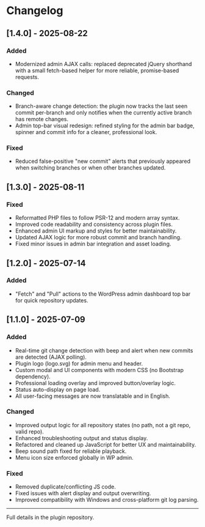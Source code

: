 # Changelog
## [1.4.0] - 2025-08-22
### Added
- Modernized admin AJAX calls: replaced deprecated jQuery shorthand with a small fetch-based helper for more reliable, promise-based requests.
### Changed
- Branch-aware change detection: the plugin now tracks the last seen commit per-branch and only notifies when the currently active branch has remote changes.
- Admin top-bar visual redesign: refined styling for the admin bar badge, spinner and commit info for a cleaner, professional look.
### Fixed
- Reduced false-positive "new commit" alerts that previously appeared when switching branches or when other branches updated.

## [1.3.0] - 2025-08-11
### Fixed
- Reformatted PHP files to follow PSR-12 and modern array syntax.
- Improved code readability and consistency across plugin files.
- Enhanced admin UI markup and styles for better maintainability.
- Updated AJAX logic for more robust commit and branch handling.
- Fixed minor issues in admin bar integration and asset loading.

## [1.2.0] - 2025-07-14
### Added
- "Fetch" and "Pull" actions to the WordPress admin dashboard top bar for quick repository updates.

## [1.1.0] - 2025-07-09
### Added
- Real-time git change detection with beep and alert when new commits are detected (AJAX polling).
- Plugin logo (logo.svg) for admin menu and header.
- Custom modal and UI components with modern CSS (no Bootstrap dependency).
- Professional loading overlay and improved button/overlay logic.
- Status auto-display on page load.
- All user-facing messages are now translatable and in English.

### Changed
- Improved output logic for all repository states (no path, not a git repo, valid repo).
- Enhanced troubleshooting output and status display.
- Refactored and cleaned up JavaScript for better UX and maintainability.
- Beep sound path fixed for reliable playback.
- Menu icon size enforced globally in WP admin.

### Fixed
- Removed duplicate/conflicting JS code.
- Fixed issues with alert display and output overwriting.
- Improved compatibility with Windows and cross-platform git log parsing.

---
Full details in the plugin repository.
